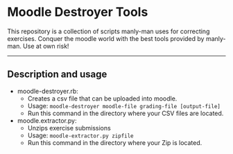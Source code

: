 # **Moodle Destroyer Tools**

This repository is a collection of scripts manly-man uses for correcting exercises. Conquer the moodle world with the best tools provided by manly-man. Use at own risk!

---
## Description and usage

* moodle-destroyer.rb:
  - Creates a csv file that can be uploaded into moodle.
  - Usage: `moodle-destroyer moodle-file grading-file [output-file]`
  - Run this command in the directory where your CSV files are located.
* moodle.extractor.py:
  - Unzips exercise submissions
  - Usage: `moodle-extractor.py zipfile`
  - Run this command in the directory where your Zip is located.
